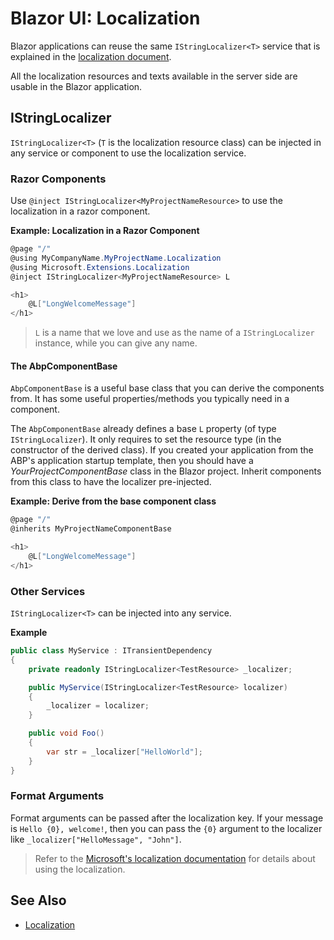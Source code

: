 # Blazor UI: Localization

Blazor applications can reuse the same `IStringLocalizer<T>` service that is explained in the [localization document](../../Localization.md).

All the localization resources and texts available in the server side are usable in the Blazor application.

## IStringLocalizer

`IStringLocalizer<T>` (`T` is the localization resource class) can be injected in any service or component to use the localization service.

### Razor Components

Use `@inject IStringLocalizer<MyProjectNameResource>` to use the localization in a razor component.

**Example: Localization in a Razor Component**

````csharp
@page "/"
@using MyCompanyName.MyProjectName.Localization
@using Microsoft.Extensions.Localization
@inject IStringLocalizer<MyProjectNameResource> L

<h1>
    @L["LongWelcomeMessage"]
</h1>
````

> `L` is a name that we love and use as the name of a `IStringLocalizer` instance, while you can give any name.

#### The AbpComponentBase

`AbpComponentBase` is a useful base class that you can derive the components from. It has some useful properties/methods you typically need in a component.

The `AbpComponentBase` already defines a base `L` property (of type `IStringLocalizer`). It only requires to set the resource type (in the constructor of the derived class). If you created your application from the ABP's application startup template, then you should have a *YourProjectComponentBase* class in the Blazor project. Inherit components from this class to have the localizer pre-injected.

**Example: Derive from the base component class**

````csharp
@page "/"
@inherits MyProjectNameComponentBase

<h1>
    @L["LongWelcomeMessage"]
</h1>
````

### Other Services

`IStringLocalizer<T>` can be injected into any service.

**Example**

````csharp
public class MyService : ITransientDependency
{
    private readonly IStringLocalizer<TestResource> _localizer;

    public MyService(IStringLocalizer<TestResource> localizer)
    {
        _localizer = localizer;
    }

    public void Foo()
    {
        var str = _localizer["HelloWorld"];
    }
}
````

### Format Arguments

Format arguments can be passed after the localization key. If your message is `Hello {0}, welcome!`, then you can pass the `{0}` argument to the localizer like `_localizer["HelloMessage", "John"]`.

> Refer to the [Microsoft's localization documentation](https://docs.microsoft.com/en-us/aspnet/core/fundamentals/localization) for details about using the localization.

## See Also

* [Localization](../../Localization.md)